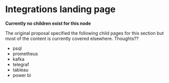 # Integrations landing page

**Currently no children exist for this node**

The original proposal specified the following child pages for this section
but most of the content is currently covered elsewhere. Thoughts??


 * psql
 * prometheus
 * kafka
 * telegraf
 * tableau
 * power bi
